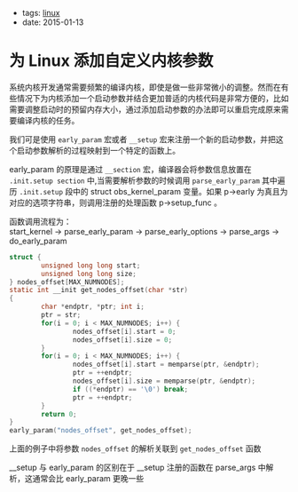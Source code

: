 - tags: [linux](/tags.md#linux)
- date: 2015-01-13

# 为 Linux 添加自定义内核参数

系统内核开发通常需要频繁的编译内核，即使是做一些非常微小的调整。然而在有些情况下为内核添加一个启动参数并结合更加普适的内核代码是非常方便的，比如需要调整启动时的预留内存大小，通过添加启动参数的办法即可以重启完成原来需要编译内核的任务。

我们可是使用 `early_param` 宏或者 `__setup` 宏来注册一个新的启动参数，并把这个启动参数解析的过程映射到一个特定的函数上。

early_param 的原理是通过 `__section` 宏，编译器会将参数信息放置在 `.init.setup section` 中,当需要解析参数的时候调用 `parse_early_param` 其中遍历 `.init.setup` 段中的 struct obs_kernel_param 变量。如果 p->early 为真且为对应的选项字符串，则调用注册的处理函数 p->setup_func 。

函数调用流程为：<br/>start_kernel -> parse_early_param -> parse_early_options -> parse_args -> do_early_param

```c
struct {
        unsigned long long start;
        unsigned long long size;
} nodes_offset[MAX_NUMNODES];
static int __init get_nodes_offset(char *str)
{
        char *endptr, *ptr; int i;
        ptr = str;
        for(i = 0; i < MAX_NUMNODES; i++) {
                nodes_offset[i].start = 0;
                nodes_offset[i].size = 0;
        }
        for(i = 0; i < MAX_NUMNODES; i++) {
                nodes_offset[i].start = memparse(ptr, &endptr);
                ptr = ++endptr;
                nodes_offset[i].size = memparse(ptr, &endptr);
                if ((*endptr) == '\0') break;
                ptr = ++endptr;
        }
        return 0;
}
early_param("nodes_offset", get_nodes_offset);

```

上面的例子中将参数 `nodes_offset` 的解析关联到 `get_nodes_offset` 函数

__setup 与 early_param 的区别在于 __setup 注册的函数在 parse_args 中解析，这通常会比 early_param 更晚一些